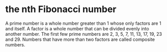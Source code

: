 # the nth Fibonacci number

A prime number is a whole number greater than 1 whose only factors are 1 and itself. A factor is a whole number that can be divided evenly into another number. The first few prime numbers are 2, 3, 5, 7, 11, 13, 17, 19, 23 and 29. Numbers that have more than two factors are called composite numbers.